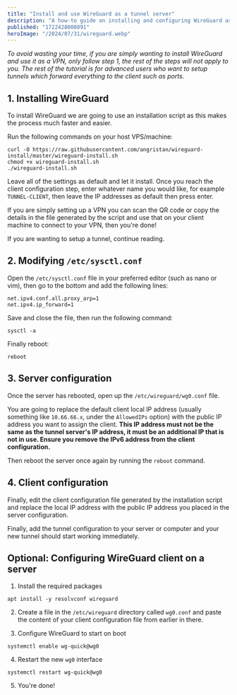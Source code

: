 ```yaml
---
title: "Install and use WireGuard as a tunnel server"
description: "A how-to guide on installing and configuring WireGuard as a tunnel server."
published: "1722428008091"
heroImage: "/2024/07/31/wireguard.webp"
---
```


*To avoid wasting your time, if you are simply wanting to install WireGuard and use it as a VPN, only follow step 1, the rest of the steps will not apply to you. The rest of the tutorial is for advanced users who want to setup tunnels which forward everything to the client such as ports.*

## 1. Installing WireGuard
To install WireGuard we are going to use an installation script as this makes the process much faster and easier.

Run the following commands on your host VPS/machine:
```
curl -O https://raw.githubusercontent.com/angristan/wireguard-install/master/wireguard-install.sh
chmod +x wireguard-install.sh
./wireguard-install.sh
```

Leave all of the settings as default and let it install. Once you reach the client configuration step, enter whatever name you would like, for example `TUNNEL-CLIENT`, then leave the IP addresses as default then press enter.

If you are simply setting up a VPN you can scan the QR code or copy the details in the file generated by the script and use that on your client machine to connect to your VPN, then you're done!

If you are wanting to setup a tunnel, continue reading.

## 2. Modifying `/etc/sysctl.conf`
Open the `/etc/sysctl.conf` file in your preferred editor (such as nano or vim), then go to the bottom and add the following lines:

```
net.ipv4.conf.all.proxy_arp=1
net.ipv4.ip_forward=1
```

Save and close the file, then run the following command:

```
sysctl -a
```

Finally reboot:

```
reboot
```

## 3. Server configuration
Once the server has rebooted, open up the `/etc/wireguard/wg0.conf` file.

You are going to replace the default client local IP address (usually something like `10.66.66.x`, under the `AllowedIPs` option) with the public IP address you want to assign the client. **This IP address must not be the same as the tunnel server's IP address, it must be an additional IP that is not in use. Ensure you remove the IPv6 address from the client configuration.**

Then reboot the server once again by running the `reboot` command.

## 4. Client configuration
Finally, edit the client configuration file generated by the installation script and replace the local IP address with the public IP address you placed in the server configuration.

Finally, add the tunnel configuration to your server or computer and your new tunnel should start working immediately.

## Optional: Configuring WireGuard client on a server
1. Install the required packages

```
apt install -y resolvconf wireguard
```

2. Create a file in the `/etc/wireguard` directory called `wg0.conf` and paste the content of your client configuration file from earlier in there.

3. Configure WireGuard to start on boot

```
systemctl enable wg-quick@wg0
```

4. Restart the new `wg0` interface

```
systemctl restart wg-quick@wg0
```

5. You're done!
